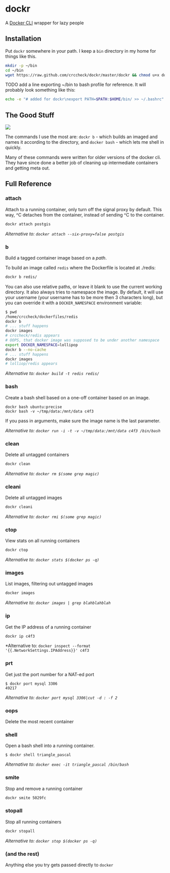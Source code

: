 dockr
=====

A [Docker CLI] wrapper for lazy people

  [Docker CLI]: https://docker.readthedocs.org/en/docs/commandline/cli/


Installation
------------

Put `dockr` somewhere in your path. I keep a `bin` directory in my home for
things like this.

```bash
mkdir -p ~/bin
cd ~/bin
wget https://raw.github.com/crccheck/dockr/master/dockr && chmod u+x dockr
```

TODO add a line exporting ~/bin to bash profile for reference. It will
probably look something like this:

```bash
echo -e "# added for dockr\nexport PATH=$PATH:$HOME/bin/ >> ~/.bashrc"
```

The Good Stuff
--------------
![](http://deadhomersociety.files.wordpress.com/2010/05/luckycharms.png)

The commands I use the most are: `dockr b` - which builds an imaged and names
it according to the directory, and `docker bash` - which lets me shell in
quickly.

Many of these commands were written for older versions of the docker cli. They
have since done a better job of cleaning up intermediate containers and getting
meta out.


Full Reference
--------------

### attach

Attach to a running container, only turn off the signal proxy by default. This
way, ^C detaches from the container, instead of sending ^C to the container.

```bash
dockr attach postgis
```

*Alternative to: `docker attach --six-proxy=false postgis`*

### b

Build a tagged container image based on a *path*.

To build an image called `redis` where the Dockerfile is located at ./redis:

```bash
dockr b redis/
```

You can also use relative paths, or leave it blank to use the current working
directory. It also always tries to namespace the image. By default, it will use
your username (your username has to be more then 3 characters long), but you
can override it with a `DOCKER_NAMESPACE` environment variable:

```bash
$ pwd
/home/crccheck/dockerfiles/redis
dockr b
# ... stuff happens
dockr images
# crccheck/redis appears
# OOPS, that docker image was supposed to be under another namespace
export DOCKER_NAMESPACE=lollipop
dockr b --no-cache
# ... stuff happens
dockr images
# lolliop/redis appears
```

*Alternative to: `docker build -t redis redis/`*

### bash

Create a bash shell based on a one-off container based on an image.

    dockr bash ubuntu:precise
    dockr bash -v ~/tmp/data:/mnt/data c4f3

If you pass in arguments, make sure the image name is the last parameter.

*Alternative to: `docker run -i -t -v ~/tmp/data:/mnt/data c4f3 /bin/bash`*

### clean

Delete all untagged containers

```bash
dockr clean
```

*Alternative to: `docker rm $(some grep magic)`*

### cleani

Delete all untagged images

```bash
dockr cleani
```

*Alternative to: `docker rmi $(some grep magic)`*

### ctop

View stats on all running containers

```bash
dockr ctop
```

*Alternative to: `docker stats $(docker ps -q)`*

### images

List images, filtering out untagged images

```bash
docker images
```

*Alternative to: `docker images | grep blahblahblah`*

### ip

Get the IP address of a running container

```bash
dockr ip c4f3
```

*Alternative to: `docker inspect --format '{{.NetworkSettings.IPAddress}}' c4f3`

### prt

Get just the port number for a NAT-ed port

    $ dockr port mysql 3306
    49217

*Alternative to: `docker port mysql 3306|cut -d : -f 2`*

### oops

Delete the most recent container

### shell

Open a bash shell into a running container.

    $ dockr shell triangle_pascal

*Alternative to: `docker exec -it triangle_pascal /bin/bash`*

### smite

Stop and remove a running container

```bash
dockr smite 5029fc
```

### stopall

Stop all running containers

```bash
dockr stopall
```

*Alternative to: `docker stop $(docker ps -q)`*

### (and the rest)

Anything else you try gets passed directly to `docker`
